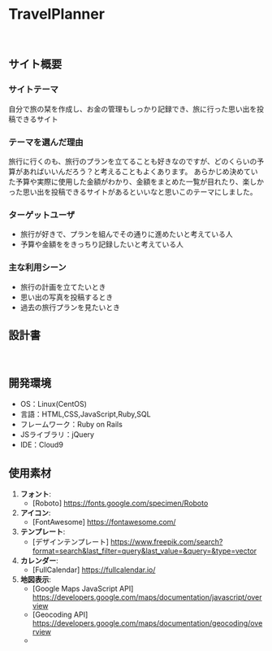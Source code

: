# TravelPlanner
​
## サイト概要
### サイトテーマ
<!--何を『目的』とし、どのような『分類』なのかを簡潔に書く-->
自分で旅の栞を作成し、お金の管理もしっかり記録でき、旅に行った思い出を投稿できるサイト
​
### テーマを選んだ理由
<!--なぜこのようなテーマにしたかを説明する-->
旅行に行くのも、旅行のプランを立てることも好きなのですが、どのくらいの予算があればいいんだろう？と考えることもよくあります。
あらかじめ決めていた予算や実際に使用した金額がわかり、金額をまとめた一覧が目れたり、楽しかった思い出を投稿できるサイトがあるといいなと思いこのテーマにしました。
​
### ターゲットユーザ
- 旅行が好きで、プランを組んでその通りに進めたいと考えている人
- 予算や金額ををきっちり記録したいと考えている人
​
### 主な利用シーン
- 旅行の計画を立てたいとき
- 思い出の写真を投稿するとき
- 過去の旅行プランを見たいとき

## 設計書
<!--テーマを設定・提出する時点では不要です-->
​
## 開発環境
- OS：Linux(CentOS)
- 言語：HTML,CSS,JavaScript,Ruby,SQL
- フレームワーク：Ruby on Rails
- JSライブラリ：jQuery
- IDE：Cloud9
​
## 使用素材
1. **フォント**:
    - [Roboto] https://fonts.google.com/specimen/Roboto
2. **アイコン**:
    - [FontAwesome] https://fontawesome.com/
3. **テンプレート**:
    - [デザインテンプレート] https://www.freepik.com/search?format=search&last_filter=query&last_value=&query=&type=vector
4. **カレンダー**:
    - [FullCalendar] https://fullcalendar.io/
5. **地図表示**:
    - [Google Maps JavaScript API] https://developers.google.com/maps/documentation/javascript/overview
    - [Geocoding API] https://developers.google.com/maps/documentation/geocoding/overview
    - 
